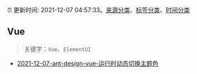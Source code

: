 :alarm_clock: 更新时间: 2021-12-07 04:57:33。[来源分类](../README.md)、[标签分类](../TAGS.md)、[时间分类](../TIMELINE.md)

## Vue


> 关键字：`Vue`、`ElementUI`



- [2021-12-07-ant-design-vue-运行时动态切换主题色](https://toutiao.io/k/mc0mng1) 